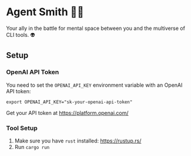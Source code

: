 # Agent Smith 🕵️‍♂️

Your ally in the battle for mental space between you and the multiverse of CLI tools. 👽

## Setup

### OpenAI API Token

You need to set the `OPENAI_API_KEY` environment variable with an OpenAI API token:

```shell
export OPENAI_API_KEY="sk-your-openai-api-token"
```

Get your API token at https://platform.openai.com/

### Tool Setup

1. Make sure you have `rust` installed: https://rustup.rs/
2. Run `cargo run`

